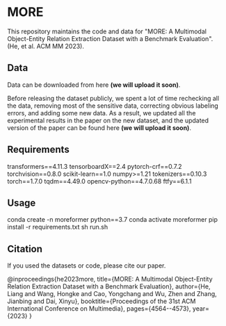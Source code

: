 # MORE
This repository maintains the code and data for "MORE: A Multimodal Object-Entity Relation Extraction Dataset with a Benchmark Evaluation". (He, et al. ACM MM 2023).

## Data
Data can be downloaded from here **(we will upload it soon)**.

Before releasing the dataset publicly, we spent a lot of time rechecking all the data, removing most of the sensitive data, correcting obvious labeling errors, and adding some new data. As a result, we updated all the experimental results in the paper on the new dataset, and the updated version of the paper can be found here **(we will upload it soon)**.

## Requirements
transformers==4.11.3
tensorboardX==2.4
pytorch-crf==0.7.2
torchvision==0.8.0
scikit-learn==1.0
numpy>=1.21
tokenizers==0.10.3
torch==1.7.0
tqdm==4.49.0
opencv-python==4.7.0.68
ftfy==6.1.1

## Usage
conda create -n moreformer python==3.7
conda activate moreformer
pip install -r requirements.txt
sh run.sh
    
## Citation
If you used the datasets or code, please cite our paper.

@inproceedings{he2023more,
  title={MORE: A Multimodal Object-Entity Relation Extraction Dataset with a Benchmark Evaluation},
  author={He, Liang and Wang, Hongke and Cao, Yongchang and Wu, Zhen and Zhang, Jianbing and Dai, Xinyu},
  booktitle={Proceedings of the 31st ACM International Conference on Multimedia},
  pages={4564--4573},
  year={2023}
}
